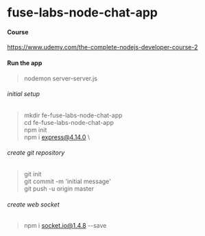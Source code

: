 # fuse-labs-node-chat-app

#### Course
https://www.udemy.com/the-complete-nodejs-developer-course-2

#### Run the app
> nodemon server-server.js

###### initial setup
> mkdir fe-fuse-labs-node-chat-app \
> cd fe-fuse-labs-node-chat-app \
> npm init \
> npm i express@4.14.0 \

###### create git repository
> git init \
> git commit -m 'initial message' \
> git push -u origin master 

###### create web socket
> npm i socket.io@1.4.8 --save